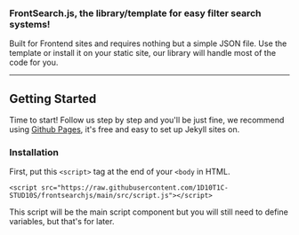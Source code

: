 
### FrontSearch.js, the library/template for easy filter search systems!

Built for Frontend sites and requires nothing but a simple JSON file.
Use the template or install it on your static site, our library will handle most of the code for you.

---

## Getting Started

Time to start! Follow us step by step and you'll be just fine, we recommend using [Github Pages](https://pages.github.com), it's free and easy to set up Jekyll sites on.

### Installation

First, put this `<script>` tag at the end of your `<body` in HTML.

```
<script src="https://raw.githubusercontent.com/1D10T1C-STUD10S/frontsearchjs/main/src/script.js"></script>
```

This script will be the main script component but you will still need to define variables, but that's for later.
